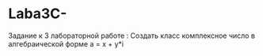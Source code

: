 # Laba3C-
Задание к 3 лабораторной работе :
 Создать класс комплексное число в алгебраической форме a = x + y*i
